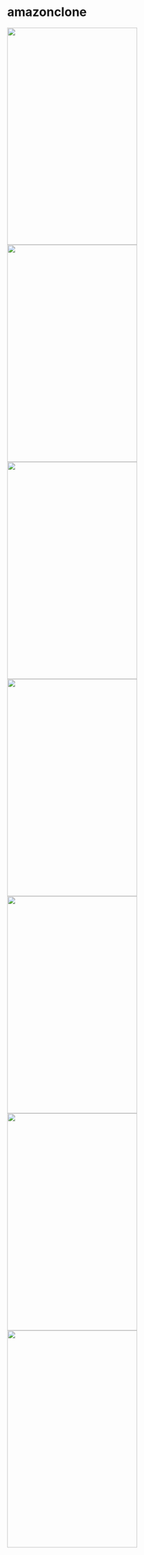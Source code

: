 

# amazonclone

<img src="https://github.com/nihal0514/amazonclone/assets/77735813/f47356b5-b30c-405f-b347-5083039caf04" width="300" height="500">


<img src="https://github.com/nihal0514/amazonclone/assets/77735813/e9f36a04-319b-4699-8e54-f4016df95009" width="300" height="500">


<img src="https://github.com/nihal0514/amazonclone/assets/77735813/49ee1b9b-552f-41c3-a904-9a314eb03f90" width="300" height="500">
<img src="https://github.com/nihal0514/amazonclone/assets/77735813/285412ab-0967-43d0-ada8-2ca560e3535c" width="300" height="500">
<img src="https://github.com/nihal0514/amazonclone/assets/77735813/cb78b418-03e8-4cc7-a094-b84ebb3b758a" width="300" height="500">
<img src="https://github.com/nihal0514/amazonclone/assets/77735813/6f57f28a-601f-4937-bba5-db2076e63fbf" width="300" height="500">
<img src="https://github.com/nihal0514/amazonclone/assets/77735813/7da34f7e-3a70-427d-b949-f0331364ba64" width="300" height="500">





